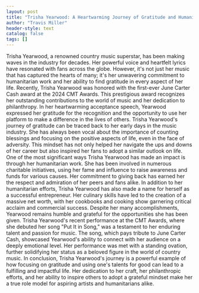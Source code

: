```yaml
---
layout: post
title: "Trisha Yearwood: A Heartwarming Journey of Gratitude and Humanitarian Work"
author: "Travis Miller"
header-style: text
catalog: false
tags: []
---
```


Trisha Yearwood, a renowned country music superstar, has been making waves in the industry for decades. Her powerful voice and heartfelt lyrics have resonated with fans across the globe. However, it's not just her music that has captured the hearts of many; it's her unwavering commitment to humanitarian work and her ability to find gratitude in every aspect of her life. Recently, Trisha Yearwood was honored with the first-ever June Carter Cash award at the 2024 CMT Awards. This prestigious award recognizes her outstanding contributions to the world of music and her dedication to philanthropy. In her heartwarming acceptance speech, Yearwood expressed her gratitude for the recognition and the opportunity to use her platform to make a difference in the lives of others. Trisha Yearwood's journey of gratitude can be traced back to her early days in the music industry. She has always been vocal about the importance of counting blessings and focusing on the positive aspects of life, even in the face of adversity. This mindset has not only helped her navigate the ups and downs of her career but also inspired her fans to adopt a similar outlook on life. One of the most significant ways Trisha Yearwood has made an impact is through her humanitarian work. She has been involved in numerous charitable initiatives, using her fame and influence to raise awareness and funds for various causes. Her commitment to giving back has earned her the respect and admiration of her peers and fans alike. In addition to her humanitarian efforts, Trisha Yearwood has also made a name for herself as a successful entrepreneur. Her culinary skills have led to the creation of a massive net worth, with her cookbooks and cooking show garnering critical acclaim and commercial success. Despite her many accomplishments, Yearwood remains humble and grateful for the opportunities she has been given. Trisha Yearwood's recent performance at the CMT Awards, where she debuted her song "Put It in Song," was a testament to her enduring talent and passion for music. The song, which pays tribute to June Carter Cash, showcased Yearwood's ability to connect with her audience on a deeply emotional level. Her performance was met with a standing ovation, further solidifying her status as a beloved figure in the world of country music. In conclusion, Trisha Yearwood's journey is a powerful example of how focusing on gratitude and using one's talents for good can lead to a fulfilling and impactful life. Her dedication to her craft, her philanthropic efforts, and her ability to inspire others to adopt a grateful mindset make her a true role model for aspiring artists and humanitarians alike.